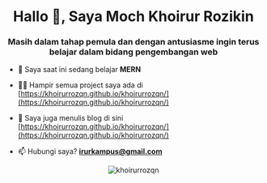 <h1 align="center">Hallo 👋, Saya Moch Khoirur Rozikin</h1>
<h3 align="center">Masih dalam tahap pemula dan dengan antusiasme ingin terus belajar dalam bidang pengembangan web</h3>

- 🌱 Saya saat ini sedang belajar **MERN**

- 👨‍💻 Hampir semua project saya ada di [https://khoirurrozqn.github.io/khoirurrozqn/](https://khoirurrozqn.github.io/khoirurrozqn/)

- 📝 Saya juga menulis blog di sini [https://khoirurrozqn.github.io/khoirurrozqn/](https://khoirurrozqn.github.io/khoirurrozqn/)

- 📫 Hubungi saya? **irurkampus@gmail.com**

<p align="center"><img align="center" src="https://github-readme-stats.vercel.app/api/top-langs?username=khoirurrozqn&show_icons=true&locale=en&layout=compact" alt="khoirurrozqn" /></p>
